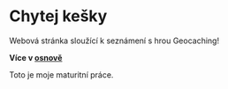# Chytej kešky
Webová stránka sloužící k seznámení s hrou Geocaching!

**Více v [osnově](./osnova.md)**

Toto je moje maturitní práce.